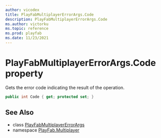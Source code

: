 ```yaml
---
author: vicodex
title: PlayFabMultiplayerErrorArgs.Code
description: PlayFabMultiplayerErrorArgs.Code
ms.author: victorku
ms.topic: reference
ms.prod: playfab
ms.date: 11/23/2021
---
```


# PlayFabMultiplayerErrorArgs.Code property

Gets the error code indicating the result of the operation.

```csharp
public int Code { get; protected set; }
```

## See Also

* class [PlayFabMultiplayerErrorArgs](../PlayFabMultiplayerErrorArgs.md)
* namespace [PlayFab.Multiplayer](../../PlayFabMultiplayerSDK.md)

